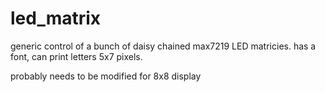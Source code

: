 # led_matrix

generic control of a bunch of daisy chained max7219 LED matricies.
has a font, can print letters 5x7 pixels.

probably needs to be modified for 8x8 display
